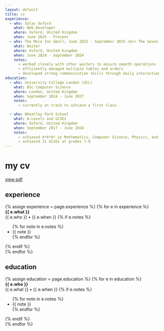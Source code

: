 ```yaml
---
layout: default
title: cv
experience:
  - who: Solas Oxford
    what: Web Developer
    where: Oxford, United Kingdom
    when: June 2025 - Present
  - who: The Mole Inn &bull; June 2025 - September 2025 <br> The Seven Stars At Marsh Baldon
    what: Waiter
    where: Oxford, United Kingdom
    when: June 2024 - September 2024
    notes:
      - worked closely with other waiters to ensure smooth operations
      - efficiently managed multiple tables and orders
      - developed strong communication skills through daily interactions with customers
education:
  - who: University College London (UCL)
    what: BSc Computer Science
    where: London, United Kingdom
    when: September 2024 - June 2027
    notes:
      - currently on track to achieve a first class

  - who: Wheatley Park School
    what: A-Levels and GCSEs
    where: Oxford, United Kingdom
    when: September 2017 - June 2024
    notes:
      - achieved A*A*A* in Mathematics, Computer Science, Physics, and A in Further Mathematics AS
      - achieved 11 GCSEs at grades 7-9
---
```


# my cv

<a href="/assets/CV.pdf" target="_blank" aria-label="CV">view pdf</a>

## experience

<div class="cv-list">
{% assign experience = page.experience %}
{% for e in experience %}
    <div class="cv-entry">
      <strong>{{ e.what }}</strong><br>
      {{ e.who }} &bull; {{ e.when }}
      {% if e.notes %}
        <ul class="cv-notes">
          {% for note in e.notes %}
            <li>{{ note }}</li>
          {% endfor %}
        </ul>
      {% endif %}
    </div>
{% endfor %}
</div>


## education

<div class="cv-list">
{% assign education = page.education %}
{% for e in education %}
  <div class="cv-entry">
      <strong>{{ e.who }}</strong><br>
      {{ e.what }} &bull; {{ e.when }}
      {% if e.notes %}
        <ul class="education-notes">
          {% for note in e.notes %}
            <li>{{ note }}</li>
          {% endfor %}
        </ul>
      {% endif %}
    </div>
{% endfor %}
</div>